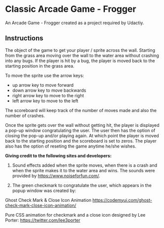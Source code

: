 # Classic Arcade Game - Frogger

An Arcade Game - Frogger created as a project required by Udactiy. 

## Instructions

The object of the game to get your player / sprite across the wall.  Starting from the grass area moving over the wall to the water area without crashing into any bugs.  If the player is hit by a bug, the player is moved back to the starting position in the grass area.  

To move the sprite use the arrow keys: 
- up arrow key to move forward
- down arrow key to move backwards
- right arrow key to move to the right
- left arrow key to move to the left

The scoreboard will keep track of the number of moves made and also the number of crashes.  

Once the sprite gets over the wall without getting hit, the player is displayed a pop-up window congratulating the user.  The user then has the option of closing the pop-up and/or playing again. At which point the player is moved back to the starting position and the scoreboard is set to zeros.  The player also has the option of reseting the game anytime he/she wishes. 


**Giving credit to the following sites and developers:**
1. Sound effects added when the sprite moves, when there is a crash and when the sprite makes it to the water area and wins.  The sounds were provided by https://www.noiseforfun.com/. 

2.  The green checkmark to congratulate the user, which appears in the popup window was created by: 

  Ghost Check Mark & Close Icon Animation
  https://codemyui.com/ghost-check-mark-close-icon-animation/

  Pure CSS animation for checkmark and a close icon designed by
  Lee Porter: https://twitter.com/lee3porter
